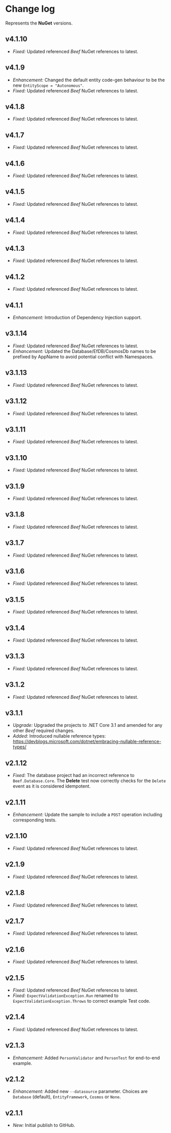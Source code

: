 ﻿# Change log

Represents the **NuGet** versions.

## v4.1.10
- *Fixed:* Updated referenced *Beef* NuGet references to latest.

## v4.1.9
- *Enhancement:* Changed the default entity code-gen behaviour to be the new `EntityScope = "Autonomous"`.
- *Fixed:* Updated referenced *Beef* NuGet references to latest.

## v4.1.8
- *Fixed:* Updated referenced *Beef* NuGet references to latest.

## v4.1.7
- *Fixed:* Updated referenced *Beef* NuGet references to latest.

## v4.1.6
- *Fixed:* Updated referenced *Beef* NuGet references to latest.

## v4.1.5
- *Fixed:* Updated referenced *Beef* NuGet references to latest.

## v4.1.4
- *Fixed:* Updated referenced *Beef* NuGet references to latest.

## v4.1.3
- *Fixed:* Updated referenced *Beef* NuGet references to latest.

## v4.1.2
- *Fixed:* Updated referenced *Beef* NuGet references to latest.

## v4.1.1
- *Enhancement:* Introduction of Dependency Injection support.

## v3.1.14
- *Fixed:* Updated referenced *Beef* NuGet references to latest.
- *Enhancement:* Updated the Database/EfDB/CosmosDb names to be prefixed by AppName to avoid potential conflict with Namespaces.

## v3.1.13
- *Fixed:* Updated referenced *Beef* NuGet references to latest.

## v3.1.12
- *Fixed:* Updated referenced *Beef* NuGet references to latest.

## v3.1.11
- *Fixed:* Updated referenced *Beef* NuGet references to latest.

## v3.1.10
- *Fixed:* Updated referenced *Beef* NuGet references to latest.

## v3.1.9
- *Fixed:* Updated referenced *Beef* NuGet references to latest.

## v3.1.8
- *Fixed:* Updated referenced *Beef* NuGet references to latest.

## v3.1.7
- *Fixed:* Updated referenced *Beef* NuGet references to latest.

## v3.1.6
- *Fixed:* Updated referenced *Beef* NuGet references to latest.

## v3.1.5
- *Fixed:* Updated referenced *Beef* NuGet references to latest.

## v3.1.4
- *Fixed:* Updated referenced *Beef* NuGet references to latest.

## v3.1.3
- *Fixed:* Updated referenced *Beef* NuGet references to latest.

## v3.1.2
- *Fixed:* Updated referenced *Beef* NuGet references to latest.

## v3.1.1
- *Upgrade:* Upgraded the projects to .NET Core 3.1 and amended for any other _Beef_ required changes.
- *Added:* Introduced nullable reference types: https://devblogs.microsoft.com/dotnet/embracing-nullable-reference-types/

## v2.1.12
- *Fixed:* The database project had an incorrect reference to `Beef.Database.Core`. The **Delete** test now correctly checks for the `Delete` event as it is considered idempotent.

## v2.1.11
- *Enhancement:* Update the sample to include a `POST` operation including corresponding tests.

## v2.1.10
- *Fixed:* Updated referenced *Beef* NuGet references to latest.

## v2.1.9
- *Fixed:* Updated referenced *Beef* NuGet references to latest.

## v2.1.8
- *Fixed:* Updated referenced *Beef* NuGet references to latest.

## v2.1.7
- *Fixed:* Updated referenced *Beef* NuGet references to latest.

## v2.1.6
- *Fixed:* Updated referenced *Beef* NuGet references to latest.

## v2.1.5
- *Fixed:* Updated referenced *Beef* NuGet references to latest.
- *Fixed:* `ExpectValidationException.Run` renamed to `ExpectValidationException.Throws` to correct example Test code.

## v2.1.4
- *Fixed:* Updated referenced *Beef* NuGet references to latest.

## v2.1.3
- *Enhancement:* Added `PersonValidator` and `PersonTest` for end-to-end example.

## v2.1.2
- *Enhancement:* Added new `--datasource` parameter. Choices are `Database` (default), `EntityFramework`, `Cosmos` or `None`.

## v2.1.1
- *New:* Initial publish to GitHub.